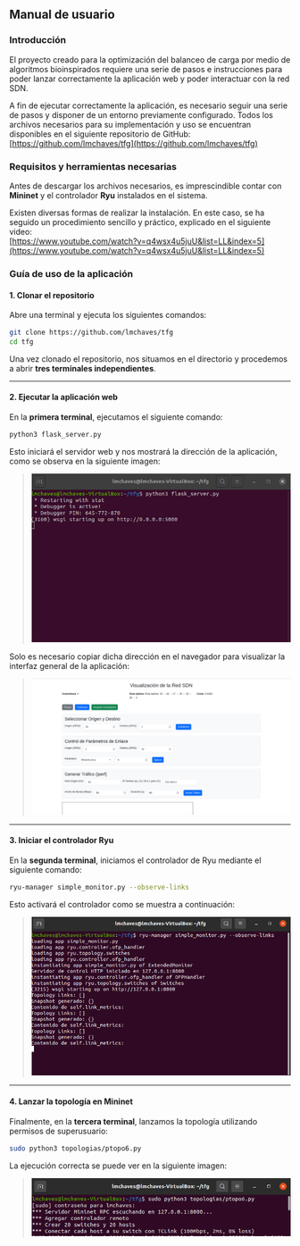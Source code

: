 ## Manual de usuario

### Introducción

El proyecto creado para la optimización del balanceo de carga por medio de algoritmos bioinspirados requiere una serie de pasos e instrucciones para poder lanzar correctamente la aplicación web y poder interactuar con la red SDN.

A fin de ejecutar correctamente la aplicación, es necesario seguir una serie de pasos y disponer de un entorno previamente configurado. Todos los archivos necesarios para su implementación y uso se encuentran disponibles en el siguiente repositorio de GitHub:  
[https://github.com/lmchaves/tfg](https://github.com/lmchaves/tfg)

### Requisitos y herramientas necesarias

Antes de descargar los archivos necesarios, es imprescindible contar con **Mininet** y el controlador **Ryu** instalados en el sistema.

Existen diversas formas de realizar la instalación. En este caso, se ha seguido un procedimiento sencillo y práctico, explicado en el siguiente video:  
[https://www.youtube.com/watch?v=q4wsx4u5juU&list=LL&index=5](https://www.youtube.com/watch?v=q4wsx4u5juU&list=LL&index=5)

### Guía de uso de la aplicación

#### 1. Clonar el repositorio

Abre una terminal y ejecuta los siguientes comandos:

```bash
git clone https://github.com/lmchaves/tfg
cd tfg
```

Una vez clonado el repositorio, nos situamos en el directorio y procedemos a abrir **tres terminales independientes**.

---

#### 2. Ejecutar la aplicación web

En la **primera terminal**, ejecutamos el siguiente comando:

```bash
python3 flask_server.py
```

Esto iniciará el servidor web y nos mostrará la dirección de la aplicación, como se observa en la siguiente imagen:

> ![Lanzamiento de la aplicación](imagenes/flask_manu.png)

Solo es necesario copiar dicha dirección en el navegador para visualizar la interfaz general de la aplicación:

> ![Visión de la aplicación](imagenes/general-app.png)

---

#### 3. Iniciar el controlador Ryu

En la **segunda terminal**, iniciamos el controlador de Ryu mediante el siguiente comando:

```bash
ryu-manager simple_monitor.py --observe-links
```

Esto activará el controlador como se muestra a continuación:

> ![Inicio del controlador](imagenes/ryu_manu.png)

---

#### 4. Lanzar la topología en Mininet

Finalmente, en la **tercera terminal**, lanzamos la topología utilizando permisos de superusuario:

```bash
sudo python3 topologias/ptopo6.py
```

La ejecución correcta se puede ver en la siguiente imagen:

> ![Ejecución de la topología](imagenes/topo_manu.png)